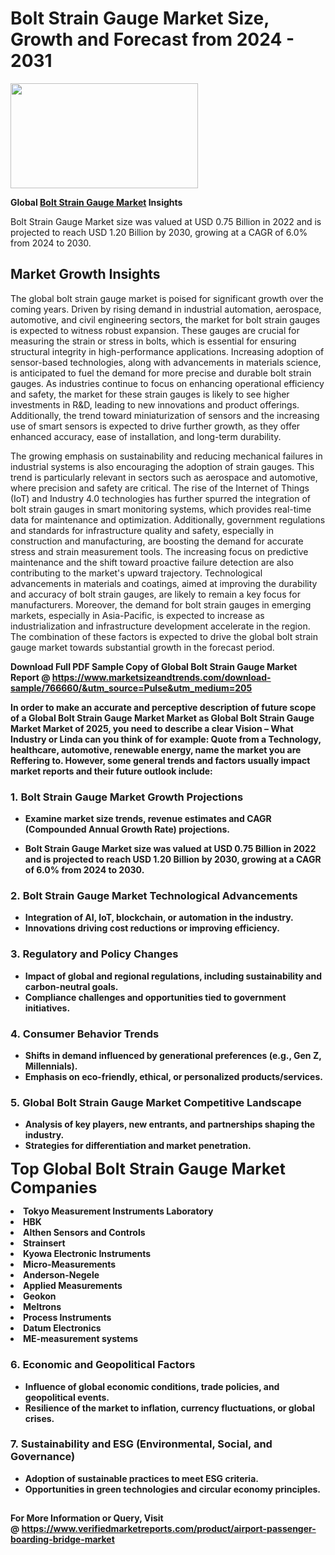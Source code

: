 <H1>Bolt Strain Gauge Market Size, Growth and Forecast from 2024 - 2031</H1><img class="aligncenter size-medium wp-image-584254" src="https://thirdeyenews.in/wp-content/uploads/2024/09/Global-Market-Research-300x168.jpeg" alt="" width="300" height="168" /><p><strong>Global&nbsp;<a href="https://www.marketsizeandtrends.com/download-sample/766660/&amp;utm_source=Pulse&amp;utm_medium=205">Bolt Strain Gauge Market</a> Insights</strong></p><p>Bolt Strain Gauge Market size was valued at USD 0.75 Billion in 2022 and is projected to reach USD 1.20 Billion by 2030, growing at a CAGR of 6.0% from 2024 to 2030.</p><p><h2>Market Growth Insights</h2> <p>The global bolt strain gauge market is poised for significant growth over the coming years. Driven by rising demand in industrial automation, aerospace, automotive, and civil engineering sectors, the market for bolt strain gauges is expected to witness robust expansion. These gauges are crucial for measuring the strain or stress in bolts, which is essential for ensuring structural integrity in high-performance applications. Increasing adoption of sensor-based technologies, along with advancements in materials science, is anticipated to fuel the demand for more precise and durable bolt strain gauges. As industries continue to focus on enhancing operational efficiency and safety, the market for these strain gauges is likely to see higher investments in R&D, leading to new innovations and product offerings. Additionally, the trend toward miniaturization of sensors and the increasing use of smart sensors is expected to drive further growth, as they offer enhanced accuracy, ease of installation, and long-term durability.</p> <p><strong></strong></p> <p>The growing emphasis on sustainability and reducing mechanical failures in industrial systems is also encouraging the adoption of strain gauges. This trend is particularly relevant in sectors such as aerospace and automotive, where precision and safety are critical. The rise of the Internet of Things (IoT) and Industry 4.0 technologies has further spurred the integration of bolt strain gauges in smart monitoring systems, which provides real-time data for maintenance and optimization. Additionally, government regulations and standards for infrastructure quality and safety, especially in construction and manufacturing, are boosting the demand for accurate stress and strain measurement tools. The increasing focus on predictive maintenance and the shift toward proactive failure detection are also contributing to the market's upward trajectory. Technological advancements in materials and coatings, aimed at improving the durability and accuracy of bolt strain gauges, are likely to remain a key focus for manufacturers. Moreover, the demand for bolt strain gauges in emerging markets, especially in Asia-Pacific, is expected to increase as industrialization and infrastructure development accelerate in the region. The combination of these factors is expected to drive the global bolt strain gauge market towards substantial growth in the forecast period.</p> <p><strong></p><p><span class=""><strong>Download Full PDF Sample Copy of Global Bolt Strain Gauge Market Report</strong> @ <a href="https://www.marketsizeandtrends.com/download-sample/766660/&amp;utm_source=Pulse&amp;utm_medium=205" target="_blank">https://www.marketsizeandtrends.com/download-sample/766660/&amp;utm_source=Pulse&amp;utm_medium=205</a></span></p><p>In order to make an accurate and perceptive description of future scope of a Global&nbsp;Bolt Strain Gauge Market Market as Global&nbsp;Bolt Strain Gauge Market Market of 2025, you need to describe a clear Vision &ndash; What Industry or Linda can you think of for example: Quote from a Technology, healthcare, automotive, renewable energy, name the market you are Reffering to. However, some general trends and factors usually impact market reports and their future outlook include:</p><h3>1.&nbsp;<strong>Bolt Strain Gauge Market Growth Projections</strong></h3><ul><li>Examine market size trends, revenue estimates and CAGR (Compounded Annual Growth Rate) projections.</li><li><p>Bolt Strain Gauge Market size was valued at USD 0.75 Billion in 2022 and is projected to reach USD 1.20 Billion by 2030, growing at a CAGR of 6.0% from 2024 to 2030.</p></li></ul><h3>2.&nbsp;<strong>Bolt Strain Gauge Market Technological Advancements</strong></h3><ul><li>Integration of AI, IoT, blockchain, or automation in the industry.</li><li>Innovations driving cost reductions or improving efficiency.</li></ul><h3>3.&nbsp;<strong>Regulatory and Policy Changes</strong></h3><ul><li>Impact of global and regional regulations, including sustainability and carbon-neutral goals.</li><li>Compliance challenges and opportunities tied to government initiatives.</li></ul><h3>4.&nbsp;<strong>Consumer Behavior Trends</strong></h3><ul><li>Shifts in demand influenced by generational preferences (e.g., Gen Z, Millennials).</li><li>Emphasis on eco-friendly, ethical, or personalized products/services.</li></ul><h3>5.&nbsp;<strong>Global Bolt Strain Gauge Market Competitive Landscape</strong></h3><ul><li>Analysis of key players, new entrants, and partnerships shaping the industry.</li><li>Strategies for differentiation and market penetration.</li></ul><p data-pm-slice="1 1 []"><span style="color: inherit; font-family: inherit; font-size: 25px;">Top Global Bolt Strain Gauge Market Companies</span></p><div class="" data-test-id=""><p><li>Tokyo Measurement Instruments Laboratory</li><li> HBK</li><li> Althen Sensors and Controls</li><li> Strainsert</li><li> Kyowa Electronic Instruments</li><li> Micro-Measurements</li><li> Anderson-Negele</li><li> Applied Measurements</li><li> Geokon</li><li> Meltrons</li><li> Process Instruments</li><li> Datum Electronics</li><li> ME-measurement systems</li></p></div><h3>6.&nbsp;<strong>Economic and Geopolitical Factors</strong></h3><ul><li>Influence of global economic conditions, trade policies, and geopolitical events.</li><li>Resilience of the market to inflation, currency fluctuations, or global crises.</li></ul><h3>7.&nbsp;<strong>Sustainability and ESG (Environmental, Social, and Governance)</strong></h3><ul><li>Adoption of sustainable practices to meet ESG criteria.</li><li>Opportunities in green technologies and circular economy principles.</li></ul><h2><strong style="font-size: 14px;">For More Information or Query, Visit @&nbsp;</strong><a style="background-color: #ffffff; font-size: 14px;" href="https://www.marketsizeandtrends.com/report/bolt-strain-gauge-market/" target="_blank">https://www.verifiedmarketreports.com/product/airport-passenger-boarding-bridge-market</a></h2>
